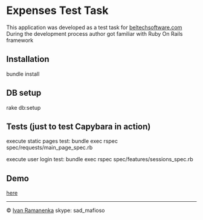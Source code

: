 # Expenses Test Task

This application was developed as a test task for [beltechsoftware.com](http://www.beltechsoftware.com/)
During the development process author got familiar with Ruby On Rails framework

## Installation

bundle install

## DB setup

rake db:setup

## Tests (just to test Capybara in action)

execute static pages test:
bundle exec rspec spec/requests/main_page_spec.rb

execute user login test:
bundle exec rspec spec/features/sessions_spec.rb

## Demo

[here](https://vast-earth-2814.herokuapp.com/)


---
&copy; [Ivan Ramanenka](mailto:ivan.ramanenka@gmail.com)
skype: sad_mafioso

